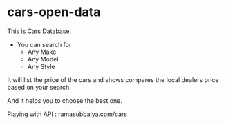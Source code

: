 # cars-open-data

This is Cars Database. 

* You can search for 
  * Any Make
  * Any Model
  * Any Style

It will list the price of the cars and shows compares the local dealers price based on your search.

And it helps you to choose the best one.



Playing with API : ramasubbaiya.com/cars
